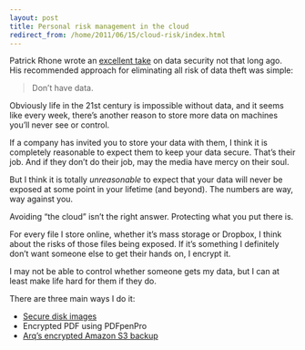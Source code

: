 ```yaml
---
layout: post
title: Personal risk management in the cloud
redirect_from: /home/2011/06/15/cloud-risk/index.html
---
```

<p>Patrick Rhone wrote an <a href="http://minimalmac.com/post/5534765499/dropbox-lied-to-users-about-data-security-complaint-to">excellent take</a> on data security not that long ago.  His recommended approach for eliminating all risk of data theft was simple:</p>
<blockquote>
<p>Don’t have data.</p>
</blockquote>
<p>Obviously life in the 21st century is impossible without data, and it seems like every week, there’s another reason to store more data on machines you’ll never see or control.</p>
<p>If a company has invited you to store your data with them, I think it is completely reasonable to expect them to keep your data secure. That’s their job. And if they don’t do their job, may the media have mercy on their soul.</p>
<p>But I think it is totally <em>unreasonable</em> to expect that your data will never be exposed at some point in your lifetime (and beyond).  The numbers are way, way against you.</p>
<p>Avoiding “the cloud” isn’t the right answer.  Protecting what you put there is.</p>
<p>For every file I store online, whether it’s mass storage or Dropbox, I think about the risks of those files being exposed.  If it’s something I definitely don’t want someone else to get their hands on, I encrypt it.</p>
<p>I may not be able to control whether someone gets my data, but I can at least make life hard for them if they do.</p>
<p>There are three main ways I do it:</p>
<ul>
<li><a href="http://www.practicallyefficient.com/2010/07/28/create-a-file-vault-on-your-mac-with-secure-disk-images/">Secure disk images</a></li>
<li>Encrypted PDF using PDFpenPro</li>
<li><a href="http://www.practicallyefficient.com/2011/04/25/arq/">Arq’s encrypted Amazon S3 backup</a></li>
</ul>
